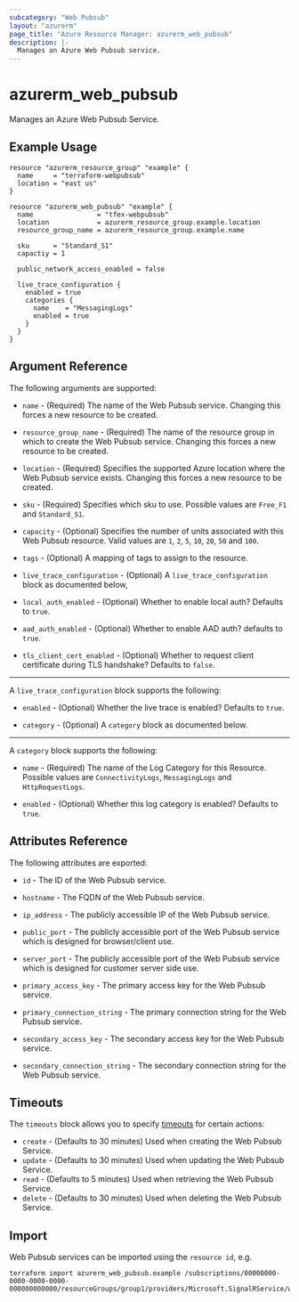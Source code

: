 ```yaml
---
subcategory: "Web Pubsub"
layout: "azurerm"
page_title: "Azure Resource Manager: azurerm_web_pubsub"
description: |-
  Manages an Azure Web Pubsub service.
---
```


# azurerm_web_pubsub

Manages an Azure Web Pubsub Service.

## Example Usage

```hcl
resource "azurerm_resource_group" "example" {
  name     = "terraform-webpubsub"
  location = "east us"
}

resource "azurerm_web_pubsub" "example" {
  name                = "tfex-webpubsub"
  location            = azurerm_resource_group.example.location
  resource_group_name = azurerm_resource_group.example.name

  sku      = "Standard_S1"
  capactiy = 1

  public_network_access_enabled = false

  live_trace_configuration {
    enabled = true
    categories {
      name    = "MessagingLogs"
      enabled = true
    }
  }
}
```

## Argument Reference

The following arguments are supported:

* `name` - (Required) The name of the Web Pubsub service. Changing this forces a new resource to be created.

* `resource_group_name` - (Required) The name of the resource group in which to create the Web Pubsub service. Changing this forces a new resource to be created.

* `location` - (Required) Specifies the supported Azure location where the Web Pubsub service exists. Changing this forces a new resource to be created.

* `sku` - (Required) Specifies which sku to use. Possible values are `Free_F1` and `Standard_S1`.

* `capacity` - (Optional) Specifies the number of units associated with this Web Pubsub resource. Valid values are `1`, `2`, `5`, `10`, `20`, `50` and `100`.

* `tags` - (Optional) A mapping of tags to assign to the resource.

* `live_trace_configuration` - (Optional) A `live_trace_configuration` block as documented below,

* `local_auth_enabled` - (Optional) Whether to enable local auth? Defaults to `true`.

* `aad_auth_enabled` - (Optional) Whether to enable AAD auth? defaults to `true`.

* `tls_client_cert_enabled` - (Optional)  Whether to request client certificate during TLS handshake? Defaults to `false`.

---

A `live_trace_configuration` block supports the following:

* `enabled` - (Optional) Whether the live trace is enabled? Defaults to `true`.

* `category` - (Optional) A `category` block as documented below.

---

A `category` block supports the following:

* `name` - (Required) The name of the Log Category for this Resource. Possible values are `ConnectivityLogs`, `MessagingLogs` and `HttpRequestLogs`.

* `enabled` - (Optional) Whether this log category is enabled? Defaults to `true`.


## Attributes Reference

The following attributes are exported:

* `id` - The ID of the Web Pubsub service.

* `hostname` - The FQDN of the Web Pubsub service.

* `ip_address` - The publicly accessible IP of the Web Pubsub service.

* `public_port` - The publicly accessible port of the Web Pubsub service which is designed for browser/client use.

* `server_port` - The publicly accessible port of the Web Pubsub service which is designed for customer server side use.

* `primary_access_key` - The primary access key for the Web Pubsub service.

* `primary_connection_string` - The primary connection string for the Web Pubsub service.

* `secondary_access_key` - The secondary access key for the Web Pubsub service.

* `secondary_connection_string` - The secondary connection string for the Web Pubsub service.

## Timeouts

The `timeouts` block allows you to specify [timeouts](https://www.terraform.io/docs/configuration/resources.html#timeouts) for certain actions:

* `create` - (Defaults to 30 minutes) Used when creating the Web Pubsub Service.
* `update` - (Defaults to 30 minutes) Used when updating the Web Pubsub Service.
* `read` - (Defaults to 5 minutes) Used when retrieving the Web Pubsub Service.
* `delete` - (Defaults to 30 minutes) Used when deleting the Web Pubsub Service.

## Import

Web Pubsub services can be imported using the `resource id`, e.g.

```shell
terraform import azurerm_web_pubsub.example /subscriptions/00000000-0000-0000-0000-000000000000/resourceGroups/group1/providers/Microsoft.SignalRService/webPubSub/pubsub1
```

